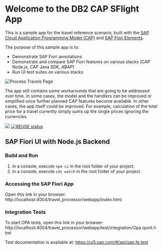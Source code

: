 # Welcome to the DB2 CAP SFlight App

This is a sample app for the travel reference scenario, built with the [SAP Cloud Application Programming Model (CAP)](https://cap.cloud.sap) and [SAP Fiori Elements](https://experience.sap.com/fiori-design-web/smart-templates).

The purpose of this sample app is to:
* Demonstrate SAP Fiori annotations
* Demonstrate and compare SAP Fiori features on various stacks (CAP Node.js, CAP Java SDK, ABAP)
* Run UI test suites on various stacks

![Process Travels Page](img.png)

The app still contains some workarounds that are going to be addressed over time.
In some cases, the model and the handlers can be improved or simplified once further planned CAP features become available.
In other cases, the app itself could be improved. For example, calculation of the total price for a travel
currently simply sums up the single prices ignoring the currencies.

![](https://github.com/SAP-samples/cap-sflight/workflows/CI/badge.svg)
[![REUSE status](https://api.reuse.software/badge/github.com/SAP-samples/cap-sflight)](https://api.reuse.software/info/github.com/SAP-samples/cap-sflight)


## SAP Fiori UI with Node.js Backend

### Build and Run

1. In a console, execute `npm ci` in the root folder of your project.
2. In a console, execute `cds watch` in the root folder of your project.

### Accessing the SAP Fiori App

Open this link in your browser:
http://localhost:4004/travel_processor/webapp/index.html

### Integration Tests

To start OPA tests, open this link in your browser:
http://localhost:4004/travel_processor/webapp/test/integration/Opa.qunit.html

Test documentation is available at:
https://ui5.sap.com/#/api/sap.fe.test
